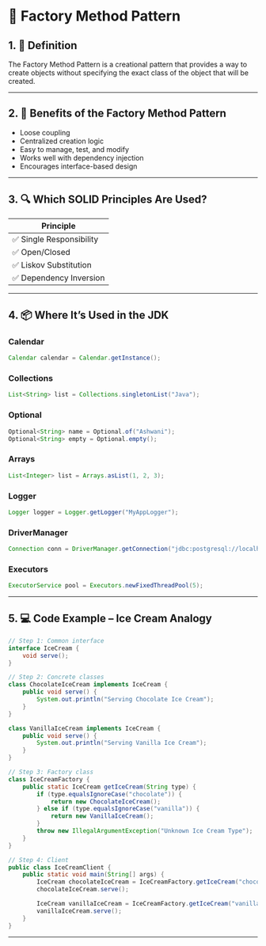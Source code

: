 
# 🎥 Factory Method Pattern

## 1. 🎯 Definition

The Factory Method Pattern is a creational pattern that provides a way to create objects without specifying the exact class of the object that will be created.

---

## 2. 🌟 Benefits of the Factory Method Pattern

- Loose coupling
- Centralized creation logic
- Easy to manage, test, and modify
- Works well with dependency injection
- Encourages interface-based design

---

## 3. 🔍 Which SOLID Principles Are Used?

| Principle |
|----------|
| ✅ Single Responsibility |
| ✅ Open/Closed |
| ✅ Liskov Substitution |
| ✅ Dependency Inversion |

---

## 4. 📦 Where It’s Used in the JDK

### Calendar

```java
Calendar calendar = Calendar.getInstance();
```

### Collections

```java
List<String> list = Collections.singletonList("Java");
```

### Optional

```java
Optional<String> name = Optional.of("Ashwani");
Optional<String> empty = Optional.empty();
```

### Arrays

```java
List<Integer> list = Arrays.asList(1, 2, 3);
```

### Logger

```java
Logger logger = Logger.getLogger("MyAppLogger");
```

### DriverManager

```java
Connection conn = DriverManager.getConnection("jdbc:postgresql://localhost:5432/mydb", "user", "password");
```

### Executors

```java
ExecutorService pool = Executors.newFixedThreadPool(5);
```

---

## 5. 💻 Code Example – Ice Cream Analogy

```java
// Step 1: Common interface
interface IceCream {
    void serve();
}

// Step 2: Concrete classes
class ChocolateIceCream implements IceCream {
    public void serve() {
        System.out.println("Serving Chocolate Ice Cream");
    }
}

class VanillaIceCream implements IceCream {
    public void serve() {
        System.out.println("Serving Vanilla Ice Cream");
    }
}

// Step 3: Factory class
class IceCreamFactory {
    public static IceCream getIceCream(String type) {
        if (type.equalsIgnoreCase("chocolate")) {
            return new ChocolateIceCream();
        } else if (type.equalsIgnoreCase("vanilla")) {
            return new VanillaIceCream();
        }
        throw new IllegalArgumentException("Unknown Ice Cream Type");
    }
}

// Step 4: Client
public class IceCreamClient {
    public static void main(String[] args) {
        IceCream chocolateIceCream = IceCreamFactory.getIceCream("chocolate");
        chocolateIceCream.serve();

        IceCream vanillaIceCream = IceCreamFactory.getIceCream("vanilla");
        vanillaIceCream.serve();
    }
}
```

---
